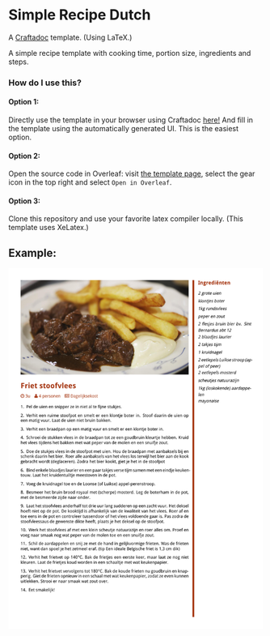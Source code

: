 # Simple Recipe Dutch

A [Craftadoc](https://craftadoc.com) template. (Using LaTeX.)

A simple recipe template with cooking time, portion size, ingredients and steps.

### How do I use this?

#### Option 1:

Directly use the template in your browser using Craftadoc [here!](https://app.craftadoc.com/template/overview/636631cbb057b8f7721f5e4d) And fill in the template using the automatically generated UI. This is the easiest option.

#### Option 2:

Open the source code in Overleaf: visit [the template page](https://app.craftadoc.com/template/overview/636631cbb057b8f7721f5e4d), select the gear icon in the top right and select `Open in Overleaf`.

#### Option 3:

Clone this repository and use your favorite latex compiler locally. (This template uses XeLatex.)

## Example:
![lost_pet_example](./example.png)